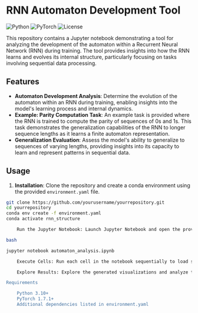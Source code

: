 # RNN Automaton Development Tool

![Python](https://img.shields.io/badge/Python-3.10%2B-blue)
![PyTorch](https://img.shields.io/badge/PyTorch-1.7.1%2B-orange)
![License](https://img.shields.io/badge/license-MIT-green)

This repository contains a Jupyter notebook demonstrating a tool for analyzing the development of the automaton within a Recurrent Neural Network (RNN) during training. The tool provides insights into how the RNN learns and evolves its internal structure, particularly focusing on tasks involving sequential data processing.

## Features

- **Automaton Development Analysis**: Determine the evolution of the automaton within an RNN during training, enabling insights into the model's learning process and internal dynamics.
- **Example: Parity Computation Task**: An example task is provided where the RNN is trained to compute the parity of sequences of 0s and 1s. This task demonstrates the generalization capabilities of the RNN to longer sequence lengths as it learns a finite automaton representation.
- **Generalization Evaluation**: Assess the model's ability to generalize to sequences of varying lengths, providing insights into its capacity to learn and represent patterns in sequential data.

## Usage

1. **Installation**: Clone the repository and create a conda environment using the provided `environment.yaml` file.

```bash
git clone https://github.com/yourusername/yourrepository.git
cd yourrepository
conda env create -f environment.yaml
conda activate rnn_structure

    Run the Jupyter Notebook: Launch Jupyter Notebook and open the provided notebook file (automaton_analysis.ipynb).

bash

jupyter notebook automaton_analysis.ipynb

    Execute Cells: Run each cell in the notebook sequentially to load settings, generate data, instantiate the model, set up the compiler, perform training, visualize automaton dynamics, and evaluate generalization.

    Explore Results: Explore the generated visualizations and analyze the model's behavior and performance across different tasks and dataset characteristics.

Requirements

    Python 3.10+
    PyTorch 1.7.1+
    Additional dependencies listed in environment.yaml
